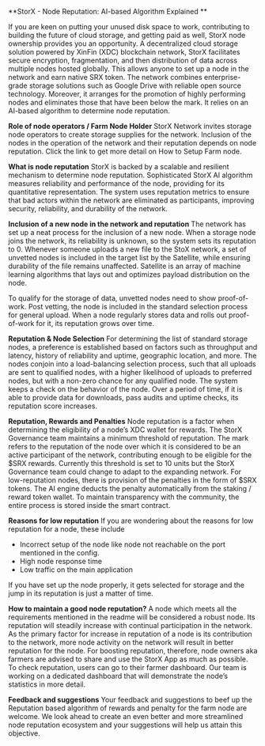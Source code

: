 
**StorX - Node Reputation:  AI-based Algorithm Explained **

If you are keen on putting your unused disk space to work, contributing to building the future of cloud storage, and getting paid as well, StorX node ownership provides you an opportunity.
A decentralized cloud storage solution powered by XinFin (XDC) blockchain network, StorX facilitates secure encryption, fragmentation, and then distribution of data across multiple nodes hosted globally. This allows anyone to set up a node in the network and earn native SRX token.
The network combines enterprise-grade storage solutions such as Google Drive with reliable open source technology. Moreover, it arranges for the promotion of highly performing nodes and eliminates those that have been below the mark. It relies on an AI-based algorithm to determine node reputation.  

**Role of node operators / Farm Node Holder**
StorX Network invites storage node operators to create storage supplies for the network. Inclusion of the nodes in the operation of the network and their reputation depends on node reputation. Click the link to get more detail on How to Setup Farm node.

**What is node reputation**
StorX is backed by a scalable and resilient mechanism to determine node reputation. Sophisticated StorX AI algorithm measures reliability and performance of the node, providing for its quantitative representation. The system uses reputation metrics to ensure that bad actors within the network are eliminated as participants, improving security, reliability, and durability of the network. 
 
**Inclusion of a new node in the network and reputation**
The network has set up a neat process for the inclusion of a new node. When a storage node joins the network, its reliability is unknown, so the system sets its reputation to 0. Whenever someone uploads a new file to the StoX network, a set of unvetted nodes is included in the target list by the Satellite, while ensuring durability of the file remains unaffected. Satellite is an array of machine learning algorithms that lays out and optimizes payload distribution on the node.
 
To qualify for the storage of data, unvetted nodes need to show proof-of-work. Post vetting, the node is included in the standard selection process for general upload. When a node regularly stores data and rolls out proof-of-work for it, its reputation grows over time. 
 
**Reputation & Node Selection**
For determining the list of standard storage nodes, a preference is established based on factors such as throughput and latency, history of reliability and uptime, geographic location, and more. The nodes conjoin into a load-balancing selection process, such that all uploads are sent to qualified nodes, with a higher likelihood of uploads to preferred nodes, but with a non-zero chance for any qualified node. The system keeps a check on the behavior of the node. Over a period of time, if it is able to provide data for downloads, pass audits and uptime checks, its reputation score increases.
 
**Reputation, Rewards and Penalties**
Node reputation is a factor when determining the eligibility of a node’s XDC wallet for rewards. The StorX Governance team maintains a minimum threshold of reputation. The mark refers to the reputation of the node over which it is considered to be an active participant of the network, contributing enough to be eligible for the $SRX rewards. Currently this threshold is set to 10 units but the StorX Governance team could change to adapt to the expanding network.
For low-reputation nodes, there is provision of the penalties in the form of $SRX tokens. The AI engine deducts the penalty automatically from the staking / reward token wallet. To maintain transparency with the community, the entire process is stored inside the smart contract.  
 
**Reasons for low reputation**
If you are wondering about the reasons for low reputation for a node, these include
 
* Incorrect setup of the node like node not reachable on the port mentioned in the config.
* High node response time
* Low traffic on the main application
 
If you have set up the node properly, it gets selected for storage and the jump in its reputation is just a matter of time.
 
**How to maintain a good node reputation?**
A node which meets all the requirements mentioned in the readme will be considered a robust node. Its reputation will steadily increase with continual participation in the network. As the primary factor for increase in reputation of a node is its contribution to the network, more node activity on the network will result in better reputation for the node. For boosting reputation, therefore, node owners aka farmers are advised to share and use the StorX App as much as possible. 
To check reputation, users can go to their farmer dashboard. Our team is working on a dedicated dashboard that will demonstrate the node’s statistics in more detail. 

**Feedback and suggestions**
Your feedback and suggestions to beef up the Reputation based algorithm of rewards and penalty for the farm node are welcome. We look ahead to create an even better and more streamlined node reputation ecosystem and your suggestions will help us attain this objective.
 


